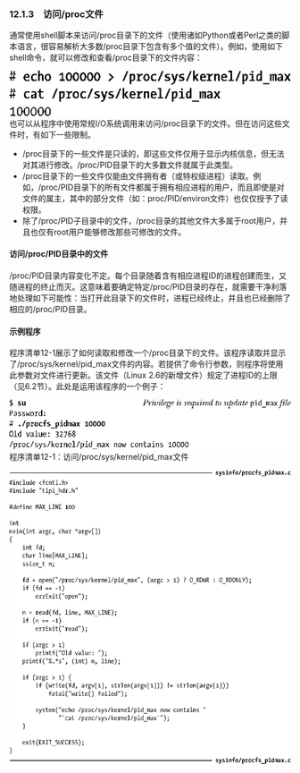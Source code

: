 ### 12.1.3　访问/proc文件

通常使用shell脚本来访问/proc目录下的文件（使用诸如Python或者Perl之类的脚本语言，很容易解析大多数/proc目录下包含有多个值的文件）。例如，使用如下shell命令，就可以修改和查看/proc目录下的文件内容：



![274.png](../images/274.png)
也可以从程序中使用常规I/O系统调用来访问/proc目录下的文件。但在访问这些文件时，有如下一些限制。

+ /proc目录下的一些文件是只读的，即这些文件仅用于显示内核信息，但无法对其进行修改。/proc/PID目录下的大多数文件就属于此类型。
+ /proc目录下的一些文件仅能由文件拥有者（或特权级进程）读取。例如，/proc/PID目录下的所有文件都属于拥有相应进程的用户，而且即使是对文件的属主，其中的部分文件（如：proc/PID/environ文件）也仅仅授予了读权限。
+ 除了/proc/PID子目录中的文件，/proc目录的其他文件大多属于root用户，并且也仅有root用户能够修改那些可修改的文件。

#### 访问/proc/PID目录中的文件

/proc/PID目录内容变化不定。每个目录随着含有相应进程ID的进程创建而生，又随进程的终止而灭。这意味着要确定特定/proc/PID目录的存在，就需要干净利落地处理如下可能性：当打开此目录下的文件时，进程已经终止，并且也已经删除了相应的/proc/PID目录。

#### 示例程序

程序清单12-1展示了如何读取和修改一个/proc目录下的文件。该程序读取并显示了/proc/sys/kernel/pid_max文件的内容。若提供了命令行参数，则程序将使用此参数对文件进行更新。该文件（Linux 2.6的新增文件）规定了进程ID的上限（见6.2节）。此处是运用该程序的一个例子：



![275.png](../images/275.png)
程序清单12-1：访问/proc/sys/kernel/pid_max文件



![276.png](../images/276.png)

